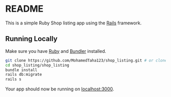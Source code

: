 # README


This is a simple Ruby Shop listing app using the [Rails](http://rubyonrails.org) framework.

## Running Locally

Make sure you have [Ruby](https://www.ruby-lang.org) and [Bundler](http://bundler.io) installed.

```sh
git clone https://github.com/MohamedTaha123/shop_listing.git # or clone your own fork
cd shop_listing/shop_listing
bundle install
rails db:migrate
rails s
```

Your app should now be running on [localhost:3000](http://localhost:3000/).



